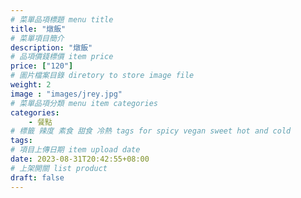 ```yaml
---
# 菜單品項標題 menu title 
title: "燉飯"
# 菜單項目簡介 
description: "燉飯"
# 品項價錢標價 item price 
price: ["120"]
# 圖片檔案目錄 diretory to store image file
weight: 2
image : "images/jrey.jpg"
# 菜單品項分類 menu item categories 
categories: 
    - 餐點
# 標籤 辣度 素食 甜食 冷熱 tags for spicy vegan sweet hot and cold 
tags: 
# 項目上傳日期 item upload date 
date: 2023-08-31T20:42:55+08:00
# 上架開關 list product 
draft: false
---
```


